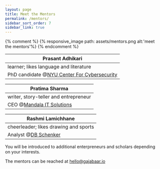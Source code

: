 ```yaml
---
layout: page
title: Meet the Mentors
permalink: /mentors/
sidebar_sort_order: 7
sidebar_link: true
---
```


{% comment %}
{% responsive_image path: assets/mentors.png alt:'meet the mentors'%}
{% endcomment %}

|Prasant Adhikari
|-----
|learner; likes language and literature|
|PhD candidate @[NYU Center For Cybersecurity](https://www.nyu.edu/)|

|Pratima Sharma
|-----
|writer, story-teller and entrepreneur|
|CEO @[Mandala IT Solutions](https://mandalaitsolutions.com/)|

|Rashmi Lamichhane
|-----
|cheerleader; likes drawing and sports|
|Analyst @[DB Schenker](https://www.dbschenker.com/global)|

You will be introduced to additional enterpreneurs and scholars depending on your interests.

The mentors can be reached at [hello@gajabaar.io](mailto:hello@gajbaar.io)
